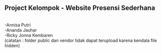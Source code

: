 <h2>Project Kelompok - Website Presensi Sederhana</h2> <br>
-Annisa Putri<br>
-Ananda Jauhar<br>
-Ricky Jonna Kembaren<br>
(catatan : folder public dan vendor tidak dapat terupload karena kendala file hidden)
